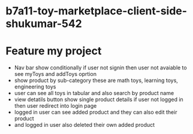 ﻿# b7a11-toy-marketplace-client-side-shukumar-542
# Feature my project

 - Nav bar show conditionally if user not signin then user not avaiable to see myToys and addToys oprtion
 - show product by sub-category these are math toys, learning toys, engineering toys
 - user can see all toys in tabular and also search by product name 
 - view detatils button show single product details if user not logged in then user redirect into login page
 - logged in user can see added product and they can also edit their product
 - and logged in user also deleted their own added product
